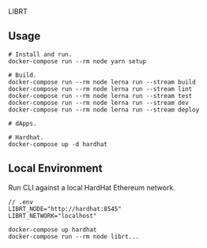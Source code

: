 LIBRT

## Usage

```
# Install and run.
docker-compose run --rm node yarn setup

# Build.
docker-compose run --rm node lerna run --stream build
docker-compose run --rm node lerna run --stream lint
docker-compose run --rm node lerna run --stream test
docker-compose run --rm node lerna run --stream dev
docker-compose run --rm node lerna run --stream deploy

# dApps.

# Hardhat.
docker-compose up -d hardhat
```

## Local Environment

Run CLI against a local HardHat Ethereum network.

```
// .env
LIBRT_NODE="http://hardhat:8545"
LIBRT_NETWORK="localhost"
```

```
docker-compose up hardhat
docker-compose run --rm node librt...
```
